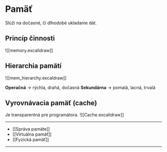 # Pamäť
Slúži na dočasné, či dlhodobé ukladanie dát.

## Princíp činnosti
![[memory.excalidraw]]

## Hierarchia pamätí
![[mem_hierarchy.excaldraw]]
 
 **Operačná** -> rýchla, drahá, dočasná
 **Sekundárna** -> pomalá, lacná, trvalá

## Vyrovnávacia pamäť (cache)
Je transparentná pre programátora.
![[Cache.excalidraw]]

---
- [[Správa pamäte]]
- [[Virtuálna pamäť]]
- [[Fyzická pamäť]]
---



